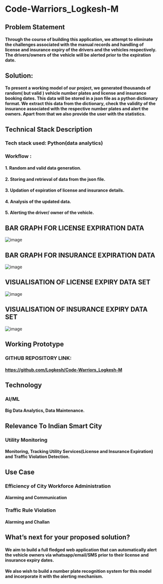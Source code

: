# Code-Warriors_Logkesh-M
## Problem Statement
#### Through the course of building this application, we attempt to eliminate the challenges associated with the manual records and handling of license and insurance expiry of the drivers and the vehicles respectively. The drivers/owners of the vehicle will be alerted prior to the expiration date.

## Solution:
#### To present a working model of our project, we generated thousands of random( but valid ) vehicle number plates and license and insurance booking dates. This data will be stored in a json file as a python dictionary format. We extract this data from the dictionary, check the validity of the insurance associated with the respective number plates and alert the owners. Apart from that we also provide the user with the statistics.

## Technical Stack Description
### Tech stack used: Python(data analytics)
### Workflow :    
#### 1. Random and valid data generation.
#### 2. Storing and retrieval of data from the json file.
#### 3. Updation of expiration of license and insurance details. 
#### 4. Analysis of the updated data.
#### 5. Alerting the driver/ owner of the vehicle. 

## BAR GRAPH FOR LICENSE EXPIRATION DATA
![image](https://user-images.githubusercontent.com/89976675/139576030-69e58f41-4578-41ca-a202-e59818c4326a.png)

## BAR GRAPH FOR INSURANCE EXPIRATION DATA
![image](https://user-images.githubusercontent.com/89976675/139576053-d2eaffb3-56ee-4062-8e57-db4ae76fe6a3.png)

## VISUALISATION OF LICENSE EXPIRY DATA SET
![image](https://user-images.githubusercontent.com/89976675/139576064-9dc74a32-da88-4e7a-8b18-8b05532e578e.png)

## VISUALISATION OF INSURANCE EXPIRY DATA SET
![image](https://user-images.githubusercontent.com/89976675/139576079-f11a81d1-3fe9-4cfb-b18e-636f541b3a31.png)

## Working Prototype
### GITHUB REPOSITORY LINK:
#### https://github.com/Logkesh/Code-Warriors_Logkesh-M 

## Technology
### AI/ML
#### Big Data Analytics, Data Maintenance.

## Relevance To Indian Smart City
### Utility Monitoring
#### Monitoring, Tracking Utility Services(License and Insurance Expiration) and Traffic Violation Detection.

## Use Case
### Efficiency of City Workforce Administration
#### Alarming and Communication

### Traffic Rule Violation
#### Alarming and Challan

## What’s next for your proposed solution?
#### We aim to build a full fledged web application that can automatically alert the vehicle owners via whatsapp/email/SMS prior to their license and insurance expiry dates.
#### We also wish to build a number plate recognition system for this model and incorporate it with the alerting mechanism.
